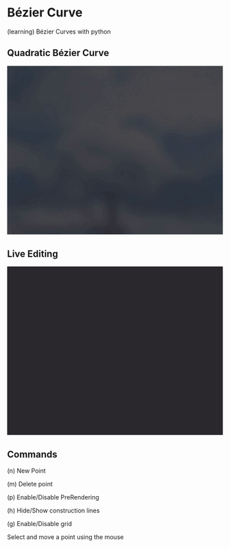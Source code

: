 # Bézier Curve
 (learning) Bézier Curves with python

## Quadratic Bézier Curve
![QuadraticCurve](./img/QuadraticCurve.gif)

## Live Editing
![Editing](./img/Editing.gif)

## Commands
(n) New Point 

(m) Delete point

(p) Enable/Disable PreRendering

(h) Hide/Show construction lines

(g) Enable/Disable grid

Select and move a point using the mouse


